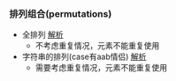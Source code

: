 ### 排列组合(permutations)
* 全排列
[解析](https://leetcode-cn.com/problems/permutations/solution/shu-zu-quan-pai-lie-hui-su-fa-shi-xian-by-luckyxut/)
    * 不考虑重复情况，元素不能重复使用
* 字符串的排列(case有aab情侣)
[解析](https://leetcode-cn.com/problems/zi-fu-chuan-de-pai-lie-lcof/solution/hui-su-shi-xian-by-luckyxutao/)
    * 需要考虑重复情况，元素不能重复使用